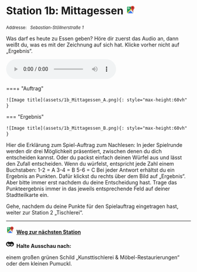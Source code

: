 # Station 1b: Mittagessen  <a href="https://www.google.com/maps/dir/?api=1&travelmode=walking&destination=13.0211686,47.7975528"><img src="https://github.com/kipppunkte/kipppunkte/raw/gh-pages/assets/google-maps.svg" width="24" height="24"></a>

<small>Addresse:<em style="margin-left: 10px">Sebastian-Stöllnerstraße 1</em></small>



Was darf es heute zu Essen geben?
Höre dir zuerst das Audio an, dann weißt du, was es mit der Zeichnung auf sich hat. Klicke vorher nicht auf „Ergebnis“.


<audio controls>
    <source src="https://github.com/kipppunkte/kipppunkte/raw/gh-pages/assets/1b_Mittagessen.mp3" type="audio/mpeg">
    Your browser does not support the audio tag.
</audio>


===+ "Auftrag"

    ![Image title](assets/1b_Mittagessen_A.png){: style="max-height:60vh" }


=== "Ergebnis"

    ![Image title](assets/1b_Mittagessen_B.png){: style="max-height:60vh" }


Hier die Erklärung zum Spiel-Auftrag zum Nachlesen:
In jeder Spielrunde werden dir drei Möglichkeit präsentiert, zwischen denen du dich entscheiden kannst. Oder du packst einfach deinen Würfel aus und lässt den Zufall entscheiden. 
Wenn du würfelst, entspricht jede Zahl einem Buchstaben:
1-2 = A
3-4 = B
5-6 = C
Bei jeder Antwort erhältst du ein Ergebnis an Punkten. Dafür klickst du rechts über dem Bild auf „Ergebnis“. Aber bitte immer erst nachdem du deine Entscheidung hast. Trage das Punkteergebnis immer in das jeweils entsprechende Feld auf deiner Stadtteilkarte ein.

Gehe, nachdem du deine Punkte für den Spielauftrag eingetragen hast, weiter zur Station 2 „Tischlerei“.



____

<a href="https://www.google.com/maps/dir/?api=1&travelmode=walking&destination=13.0216446,47.7979149"><img src="https://github.com/kipppunkte/kipppunkte/raw/gh-pages/assets/google-maps.svg" style="height: 1.5em;margin-right: 0.5em"></a>**[Weg zur nächsten Station](next_url)**



<img src="https://github.com/kipppunkte/kipppunkte/raw/gh-pages/assets/eyes.svg" style="height: 1.5em;background: white;margin-right: 0.5em">**Halte Ausschau nach:**

einem großen grünen Schild „Kunsttischlerei & Möbel-Restaurierungen“ oder dem kleinen Pumuckl.
